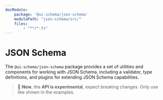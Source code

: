 ```yaml
---
docModule:
    package: '@ui-schema/json-schema'
    modulePath: "json-schema/src/"
    files:
        - "**/*.ts"
---
```


# JSON Schema

The `@ui-schema/json-schema` package provides a set of utilities and components for working with JSON Schema, including a validator, type definitions, and plugins for extending JSON Schema capabilities.

> 🚧 **New**, the **API is experimental**, expect breaking changes. Only use like shown in the examples.

